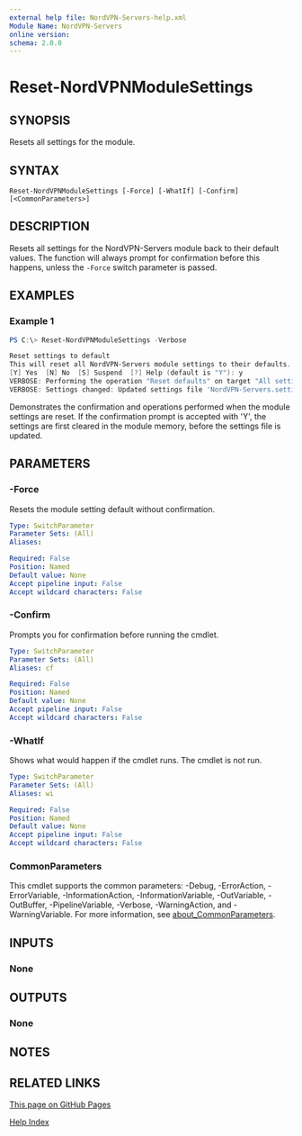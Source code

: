 ```yaml
---
external help file: NordVPN-Servers-help.xml
Module Name: NordVPN-Servers
online version:
schema: 2.0.0
---
```


# Reset-NordVPNModuleSettings

## SYNOPSIS
Resets all settings for the module.

## SYNTAX

```
Reset-NordVPNModuleSettings [-Force] [-WhatIf] [-Confirm] [<CommonParameters>]
```

## DESCRIPTION
Resets all settings for the NordVPN-Servers module back to their default
values. The function will always prompt for confirmation before this happens,
unless the `-Force` switch parameter is passed.

## EXAMPLES

### Example 1
```powershell
PS C:\> Reset-NordVPNModuleSettings -Verbose

Reset settings to default
This will reset all NordVPN-Servers module settings to their defaults. Are you sure?
[Y] Yes  [N] No  [S] Suspend  [?] Help (default is "Y"): y
VERBOSE: Performing the operation "Reset defaults" on target "All settings".
VERBOSE: Settings changed: Updated settings file 'NordVPN-Servers.settings.json'
```

Demonstrates the confirmation and operations performed when the module settings
are reset. If the confirmation prompt is accepted with 'Y', the settings are
first cleared in the module memory, before the settings file is updated.

## PARAMETERS

### -Force
Resets the module setting default without confirmation.

```yaml
Type: SwitchParameter
Parameter Sets: (All)
Aliases:

Required: False
Position: Named
Default value: None
Accept pipeline input: False
Accept wildcard characters: False
```

### -Confirm
Prompts you for confirmation before running the cmdlet.

```yaml
Type: SwitchParameter
Parameter Sets: (All)
Aliases: cf

Required: False
Position: Named
Default value: None
Accept pipeline input: False
Accept wildcard characters: False
```

### -WhatIf
Shows what would happen if the cmdlet runs.
The cmdlet is not run.

```yaml
Type: SwitchParameter
Parameter Sets: (All)
Aliases: wi

Required: False
Position: Named
Default value: None
Accept pipeline input: False
Accept wildcard characters: False
```

### CommonParameters
This cmdlet supports the common parameters: -Debug, -ErrorAction, -ErrorVariable, -InformationAction, -InformationVariable, -OutVariable, -OutBuffer, -PipelineVariable, -Verbose, -WarningAction, and -WarningVariable. For more information, see [about_CommonParameters](http://go.microsoft.com/fwlink/?LinkID=113216).

## INPUTS

### None

## OUTPUTS

### None
## NOTES

## RELATED LINKS

[This page on GitHub Pages](https://thefreeman193.github.io/NordVPN-Servers/Reset-NordVPNModuleSettings.html)

[Help Index](./HELPINDEX.md)
